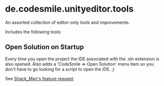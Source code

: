 # de.codesmile.unityeditor.tools
An assorted collection of editor-only tools and improvements.

Includes the following tools:

## Open Solution on Startup
Every time you open the project the IDE associated with the .sln extension is also opened.
Also adds a 'CodeSmile => Open Solution' menu item so you don't have to go looking for a script to open the IDE. ;)

See [Shack_Man's feature request](https://forum.unity.com/threads/automatically-open-rider-ide-when-opening-a-unity-project.1513037).